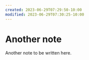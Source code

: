 ```yaml
---
created: 2023-06-29T07:29:50-10:00
modified: 2023-06-29T07:30:25-10:00
---
```


# Another note

Another note to be written here.
